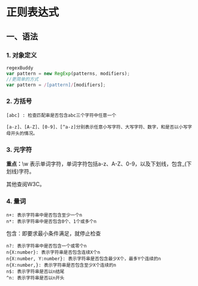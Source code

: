# 正则表达式

## 一、语法

### 1. 对象定义

```javascript
regexBuddy
var pattern = new RegExp(patterns, modifiers);
//更简单的方式
var pattern = /[pattern]/[modifiers];
```

### 2. 方括号

```
[abc] : 检查匹配串是否包含abc三个字符中任意一个

[a-z]、[A-Z]、[0-9]、[^a-z]分别表示任意小写字符、大写字符、数字，和是否以小写字母开头的情况。
```

### 3. 元字符

**重点：**\w 表示单词字符，单词字符包括a-z、A-Z、0-9，以及下划线，包含_(下划线)字符。

其他查阅W3C。

### 4. 量词

```
n+: 表示字符串中是否包含至少一个n
n*: 表示字符串中是否包含0个、1个或多个n
```

包含：即要求最小条件满足，就停止检查

```
n?: 表示字符串中是否包含一个或零个n
n{X:number}: 表示字符串是否包含连续X个n
n{X:number, Y:number}: 表示字符串是否包含最少X个，最多Y个连续的n
n{X:number,}: 表示字符串是否包含至少X个连续的n
n$: 表示字符串是否以n结尾
^n: 表示字符串是否以n开头
```

